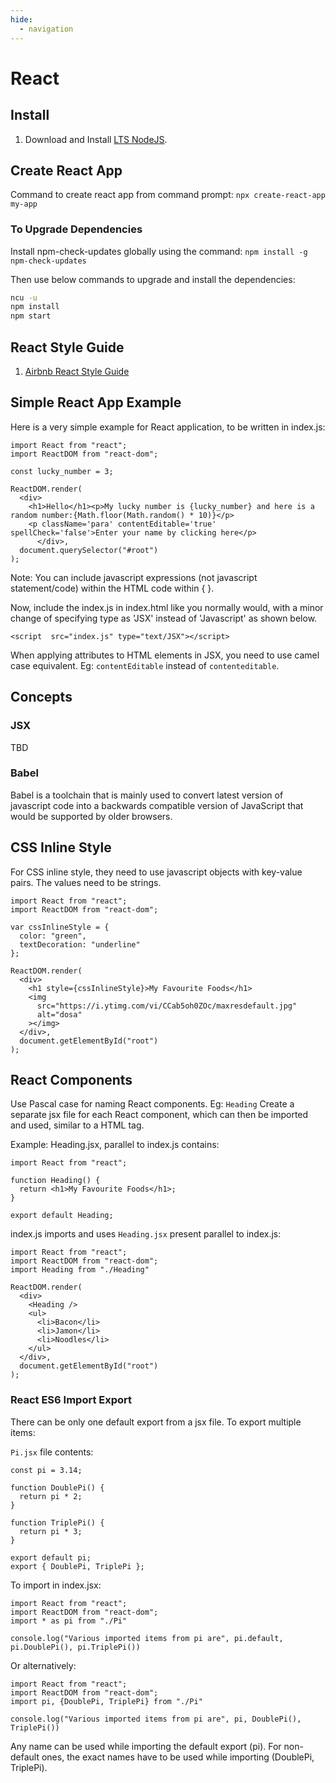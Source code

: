 ```yaml
---
hide:
  - navigation
---
```

# React
## Install
1. Download and Install [LTS NodeJS](https://nodejs.org/en/download/).

## Create React App
Command to create react app from command prompt:
`npx create-react-app my-app`

### To Upgrade Dependencies
Install npm-check-updates globally using the command:
`npm install -g npm-check-updates`

Then use below commands to upgrade and install the dependencies:
```bash
ncu -u
npm install
npm start
```

## React Style Guide
1. [Airbnb React Style Guide](https://github.com/airbnb/javascript/tree/master/react)
## Simple React App Example
Here is a very simple example for React application, to be written in index.js:
``` react
import React from "react";
import ReactDOM from "react-dom";

const lucky_number = 3;

ReactDOM.render(
  <div>
    <h1>Hello</h1><p>My lucky number is {lucky_number} and here is a random number:{Math.floor(Math.random() * 10)}</p>
    <p className='para' contentEditable='true' spellCheck='false'>Enter your name by clicking here</p>
      </div>,
  document.querySelector("#root")
);
```
Note: You can include javascript expressions (not javascript statement/code) within the HTML code within { }. 

Now, include the index.js in index.html like you normally would, with a minor change of specifying type as 'JSX' instead of 'Javascript' as shown below.
```react
<script  src="index.js" type="text/JSX"></script>
```
When applying attributes to HTML elements in JSX, you need to use camel case equivalent. Eg: `contentEditable` instead of `contenteditable`.
## Concepts
### JSX
TBD
### Babel
Babel is a toolchain that is mainly used to convert latest version of javascript code into a backwards compatible version of JavaScript that would be supported by older browsers.

## CSS Inline Style
For CSS inline style, they need to use javascript objects with key-value pairs. The values need to be strings.
```react
import React from "react";
import ReactDOM from "react-dom";

var cssInlineStyle = {
  color: "green",
  textDecoration: "underline"
};

ReactDOM.render(
  <div>
    <h1 style={cssInlineStyle}>My Favourite Foods</h1>
    <img
      src="https://i.ytimg.com/vi/CCab5oh0ZOc/maxresdefault.jpg"
      alt="dosa"
    ></img>
  </div>,
  document.getElementById("root")
);
```
## React Components
Use Pascal case for naming React components. Eg: `Heading`
Create a separate jsx file for each React component, which can then be imported and used, similar to a HTML tag. 

Example: 
Heading.jsx, parallel to index.js contains:
```react
import React from "react";

function Heading() {
  return <h1>My Favourite Foods</h1>;
}

export default Heading;
```
index.js imports and uses `Heading.jsx` present parallel to index.js:
```react
import React from "react";
import ReactDOM from "react-dom";
import Heading from "./Heading"

ReactDOM.render(
  <div>
    <Heading />
    <ul>
      <li>Bacon</li>
      <li>Jamon</li>
      <li>Noodles</li>
    </ul>
  </div>,
  document.getElementById("root")
);
```
### React ES6 Import Export
There can be only one default export from a jsx file. To export multiple items:

`Pi.jsx` file contents:
```react
const pi = 3.14;

function DoublePi() {
  return pi * 2;
}

function TriplePi() {
  return pi * 3;
}

export default pi;
export { DoublePi, TriplePi };
```
To import in index.jsx:
```react
import React from "react";
import ReactDOM from "react-dom";
import * as pi from "./Pi"

console.log("Various imported items from pi are", pi.default, pi.DoublePi(), pi.TriplePi())
```
Or alternatively:
```react
import React from "react";
import ReactDOM from "react-dom";
import pi, {DoublePi, TriplePi} from "./Pi"

console.log("Various imported items from pi are", pi, DoublePi(), TriplePi())
```

Any name can be used while importing the default export (pi). For non-default ones, the exact names have to be used while importing (DoublePi, TriplePi).